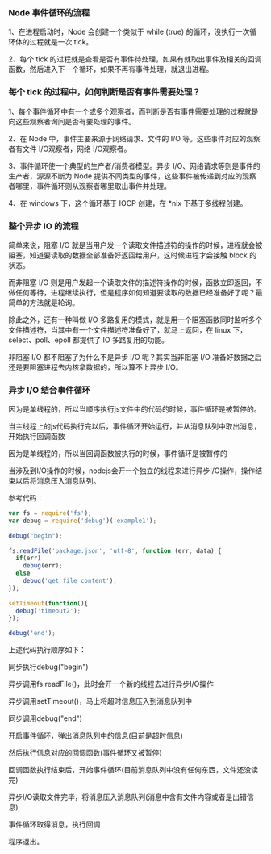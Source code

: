 ### Node 事件循环的流程

1、在进程启动时，Node 会创建一个类似于 while (true) 的循环，没执行一次循环体的过程就是一次 tick。

2、每个 tick 的过程就是查看是否有事件待处理，如果有就取出事件及相关的回调函数，然后进入下一个循环，如果不再有事件处理，就退出进程。

### 每个 tick 的过程中，如何判断是否有事件需要处理？

1、每个事件循环中有一个或多个观察者，而判断是否有事件需要处理的过程就是向这些观察者询问是否有要处理的事件。

2、在 Node 中，事件主要来源于网络请求、文件的 I/O 等。这些事件对应的观察者有文件 I/O观察者，网络 I/O观察者。

3、事件循环使一个典型的生产者/消费者模型。异步 I/O、网络请求等则是事件的生产者，源源不断为 Node 提供不同类型的事件，这些事件被传递到对应的观察者哪里，事件循环则从观察者哪里取出事件并处理。

4、在 windows 下，这个循环基于 IOCP 创建，在 *nix 下基于多线程创建。

### 整个异步 IO 的流程

简单来说，阻塞 I/O 就是当用户发一个读取文件描述符的操作的时候，进程就会被阻塞，知道要读取的数据全部准备好返回给用户，这时候进程才会接触 block 的状态。

而非阻塞 I/O 则是用户发起一个读取文件的描述符操作的时候，函数立即返回，不做任何等待，进程继续执行，但是程序如何知道要读取的数据已经准备好了呢？最简单的方法就是轮询。

除此之外，还有一种叫做 I/O 多路复用的模式，就是用一个阻塞函数同时监听多个文件描述符，当其中有一个文件描述符准备好了，就马上返回，在 linux 下，select、poll、epoll 都提供了 IO 多路复用的功能。

非阻塞 I/O 都不阻塞了为什么不是异步 I/O 呢？其实当非阻塞 I/O 准备好数据之后还是要阻塞进程去内核拿数据的，所以算不上异步 I/O。

### 异步 I/O 结合事件循环

因为是单线程的，所以当顺序执行js文件中的代码的时候，事件循环是被暂停的。

当主线程上的js代码执行完以后，事件循环开始运行，并从消息队列中取出消息，开始执行回调函数

因为是单线程的，所以当回调函数被执行的时候，事件循环是被暂停的

当涉及到I/O操作的时候，nodejs会开一个独立的线程来进行异步I/O操作，操作结束以后将消息压入消息队列。

参考代码：

``` javascript
var fs = require('fs');
var debug = require('debug')('example1');
 
debug("begin");
 
fs.readFile('package.json', 'utf-8', function (err, data) {
  if(err)  
    debug(err);
  else
    debug('get file content');
});
 
setTimeout(function(){
  debug('timeout2');
});
 
debug('end');
```

上述代码执行顺序如下：

同步执行debug("begin")

异步调用fs.readFile()，此时会开一个新的线程去进行异步I/O操作

异步调用setTimeout()，马上将超时信息压入到消息队列中

同步调用debug("end")

开启事件循环，弹出消息队列中的信息(目前是超时信息)

然后执行信息对应的回调函数(事件循环又被暂停)

回调函数执行结束后，开始事件循环(目前消息队列中没有任何东西，文件还没读完)

异步I/O读取文件完毕，将消息压入消息队列(消息中含有文件内容或者是出错信息)

事件循环取得消息，执行回调

程序退出。
